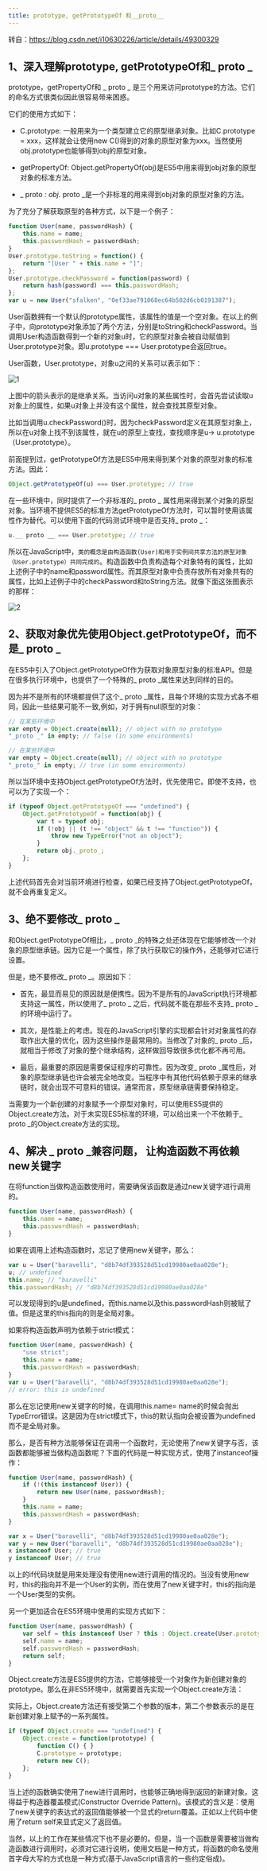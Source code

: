 ```yaml
---
title: prototype, getPrototypeOf 和__proto__
---
```

转自：https://blog.csdn.net/i10630226/article/details/49300329

## 1、深入理解prototype, getPrototypeOf和_ proto _



prototype，getPropertyOf和 _ proto _ 是三个用来访问prototype的方法。它们的命名方式很类似因此很容易带来困惑。

它们的使用方式如下：

- C.prototype: 一般用来为一个类型建立它的原型继承对象。比如C.prototype = xxx，这样就会让使用new C()得到的对象的原型对象为xxx。当然使用obj.prototype也能够得到obj的原型对象。

- getPropertyOf: Object.getPropertyOf(obj)是ES5中用来得到obj对象的原型对象的标准方法。

- _ proto _: obj._ proto _是一个非标准的用来得到obj对象的原型对象的方法。

为了充分了解获取原型的各种方式，以下是一个例子：

```js
function User(name, passwordHash) {  
    this.name = name;  
    this.passwordHash = passwordHash;  
}  
User.prototype.toString = function() {  
    return "[User " + this.name + "]";  
};  
User.prototype.checkPassword = function(password) {  
    return hash(password) === this.passwordHash;  
};  
var u = new User("sfalken", "0ef33ae791068ec64b502d6cb0191387");
```

User函数拥有一个默认的prototype属性，该属性的值是一个空对象。在以上的例子中，向prototype对象添加了两个方法，分别是toString和checkPassword。当调用User构造函数得到一个新的对象u时，它的原型对象会被自动赋值到User.prototype对象。即u.prototype === User.prototype会返回true。

User函数，User.prototype，对象u之间的关系可以表示如下：

![1](https://img-blog.csdn.net/20151021100052514)

上图中的箭头表示的是继承关系。当访问u对象的某些属性时，会首先尝试读取u对象上的属性，如果u对象上并没有这个属性，就会查找其原型对象。

比如当调用u.checkPassword()时，因为checkPassword定义在其原型对象上，所以在u对象上找不到该属性，就在u的原型上查找，查找顺序是u-> u.prototype（User.prototype）。

前面提到过，getPrototypeOf方法是ES5中用来得到某个对象的原型对象的标准方法。因此：

```js
Object.getPrototypeOf(u) === User.prototype; // true  
```

在一些环境中，同时提供了一个非标准的_ proto _ 属性用来得到某个对象的原型对象。当环境不提供ES5的标准方法getPrototypeOf方法时，可以暂时使用该属性作为替代。可以使用下面的代码测试环境中是否支持_ proto _：

```js
u.__ proto __ === User.prototype; // true  
```

所以在JavaScript中，`类的概念是由构造函数(User)和用于实例间共享方法的原型对象（User.prototype）共同完成的`。构造函数中负责构造每个对象特有的属性，比如上述例子中的name和password属性。而其原型对象中负责存放所有对象共有的属性，比如上述例子中的checkPassword和toString方法。就像下面这张图表示的那样：

![2](https://img-blog.csdn.net/20151021100504021)

## 2、获取对象优先使用Object.getPrototypeOf，而不是_ proto _

在ES5中引入了Object.getPrototypeOf作为获取对象原型对象的标准API。但是在很多执行环境中，也提供了一个特殊的_ proto _属性来达到同样的目的。

因为并不是所有的环境都提供了这个_ proto _属性，且每个环境的实现方式各不相同，因此一些结果可能不一致,例如，对于拥有null原型的对象：

```js
// 在某些环境中  
var empty = Object.create(null); // object with no prototype  
"_proto _" in empty; // false (in some environments)  

// 在某些环境中  
var empty = Object.create(null); // object with no prototype  
"_proto_" in empty; // true (in some environments)  
```

所以当环境中支持Object.getPrototypeOf方法时，优先使用它。即使不支持，也可以为了实现一个：

```js
if (typeof Object.getPrototypeOf === "undefined") {  
    Object.getPrototypeOf = function(obj) {  
        var t = typeof obj;  
        if (!obj || (t !== "object" && t !== "function")) {  
            throw new TypeError("not an object");  
        }  
        return obj._proto_;  
    };  
}  
```

上述代码首先会对当前环境进行检查，如果已经支持了Object.getPrototypeOf，就不会再重复定义。

## 3、绝不要修改_ proto _

和Object.getPrototypeOf相比，_ proto _的特殊之处还体现在它能够修改一个对象的原型继承链。因为它是一个属性，除了执行获取它的操作外，还能够对它进行设置。

但是，绝不要修改_ proto _。原因如下：

- 首先，最显而易见的原因就是便携性。因为不是所有的JavaScript执行环境都支持这一属性，所以使用了_ proto _ 之后，代码就不能在那些不支持_ proto _的环境中运行了。

- 其次，是性能上的考虑。现在的JavaScript引擎的实现都会针对对象属性的存取作出大量的优化，因为这些操作是最常用的。当修改了对象的_ proto _后，就相当于修改了对象的整个继承结构，这样做回导致很多优化都不再可用。

- 最后，最重要的原因是需要保证程序的可靠性。因为改变_ proto _属性后，对象的原型继承链也许会被完全地改变。当程序中有其他代码依赖于原来的继承链时，就会出现不可意料的错误。通常而言，原型继承链需要保持稳定。

当需要为一个新创建的对象赋予一个原型对象时，可以使用ES5提供的Object.create方法。对于未实现ES5标准的环境，可以给出来一个不依赖于_ proto _的Object.create方法的实现。

## 4、解决 _ proto _兼容问题， 让构造函数不再依赖new关键字

在将function当做构造函数使用时，需要确保该函数是通过new关键字进行调用的。

```js
function User(name, passwordHash) {  
    this.name = name;  
    this.passwordHash = passwordHash;  
}  
```

如果在调用上述构造函数时，忘记了使用new关键字，那么：

```js
var u = User("baravelli", "d8b74df393528d51cd19980ae0aa028e");  
u; // undefined  
this.name; // "baravelli"  
this.passwordHash; // "d8b74df393528d51cd19980ae0aa028e"  
```

可以发现得到的u是undefined，而this.name以及this.passwordHash则被赋了值。但是这里的this指向的则是全局对象。

如果将构造函数声明为依赖于strict模式：

```js
function User(name, passwordHash) {  
    "use strict";  
    this.name = name;  
    this.passwordHash = passwordHash;  
}  
var u = User("baravelli", "d8b74df393528d51cd19980ae0aa028e");  
// error: this is undefined  
```

那么在忘记使用new关键字的时候，在调用this.name= name的时候会抛出TypeError错误。这是因为在strict模式下，this的默认指向会被设置为undefined而不是全局对象。

那么，是否有种方法能够保证在调用一个函数时，无论使用了new关键字与否，该函数都能够被当做构造函数呢？下面的代码是一种实现方式，使用了instanceof操作：

```js
function User(name, passwordHash) {  
    if (!(this instanceof User)) {  
        return new User(name, passwordHash);  
    }  
    this.name = name;  
    this.passwordHash = passwordHash;  
}  

var x = User("baravelli", "d8b74df393528d51cd19980ae0aa028e");  
var y = new User("baravelli", "d8b74df393528d51cd19980ae0aa028e");  
x instanceof User; // true  
y instanceof User; // true  
```
以上的if代码块就是用来处理没有使用new进行调用的情况的。当没有使用new时，this的指向并不是一个User的实例，而在使用了new关键字时，this的指向是一个User类型的实例。

另一个更加适合在ES5环境中使用的实现方式如下：

```js
function User(name, passwordHash) {  
    var self = this instanceof User ? this : Object.create(User.prototype);  
    self.name = name;  
    self.passwordHash = passwordHash;  
    return self;  
}  
```

Object.create方法是ES5提供的方法，它能够接受一个对象作为新创建对象的prototype。那么在非ES5环境中，就需要首先实现一个Object.create方法：

实际上，Object.create方法还有接受第二个参数的版本，第二个参数表示的是在新创建对象上赋予的一系列属性。

```js
if (typeof Object.create === "undefined") {  
    Object.create = function(prototype) {  
        function C() { }  
        C.prototype = prototype;  
        return new C();  
    };  
}  
```
当上述的函数确实使用了new进行调用时，也能够正确地得到返回的新建对象。这得益于构造器覆盖模式(Constructor Override Pattern)。该模式的含义是：使用了new关键字的表达式的返回值能够被一个显式的return覆盖。正如以上代码中使用了return self来显式定义了返回值。

当然，以上的工作在某些情况下也不是必要的。但是，当一个函数是需要被当做构造函数进行调用时，必须对它进行说明，使用文档是一种方式，将函数的命名使用首字母大写的方式也是一种方式(基于JavaScript语言的一些约定俗成)。
